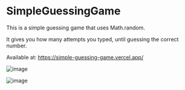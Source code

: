 # SimpleGuessingGame
This is a simple guessing game that uses Math.random.

It gives you how many attempts you typed, until guessing the correct number.

Available at: https://simple-guessing-game.vercel.app/

![image](https://github.com/GHTassinari/SimpleGuessingGame/assets/102005103/9495cf23-aa13-4dce-bf2e-6d4438434b67)

![image](https://github.com/GHTassinari/SimpleGuessingGame/assets/102005103/fe771ae4-6f09-47ef-85e8-1a66265ff817)
